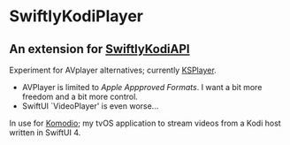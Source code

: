 # SwiftlyKodiPlayer

## An extension for [SwiftlyKodiAPI](https://github.com/Desbeers/swiftlykodiapi) 

Experiment for AVplayer alternatives; currently [KSPlayer](https://github.com/kingslay/KSPlayer).

- AVPlayer is limited to *Apple Appproved Formats*. I want a bit more freedom and a bit more control.
- SwiftUI `VideoPlayer' is even worse...

In use for [Komodio](https://github.com/Desbeers/Komodio); my tvOS application to stream videos from a Kodi host written in SwiftUI 4.
